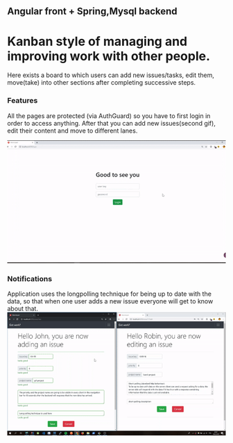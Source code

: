 Angular front + Spring,Mysql backend 
---
# Kanban style of managing and improving work with other people.
Here exists a board to which users can add new issues/tasks, edit them, move(take) into other sections after completing successive steps.

### Features
All the pages are protected (via AuthGuard) so you have to first login in order to access anything.
After that you can add new issues(second gif), edit their content and move to different lanes.

![login_edit_drag](https://github.com/milowedo/task-dispatching/blob/master/images/login_edit_drag.gif)

### Notifications
Application uses the longpolling technique for being up to date with the data, so that when one user adds a new issue everyone
will get to know about that.
![notifications](https://github.com/milowedo/task-dispatching/blob/master/images/notifications.gif)
